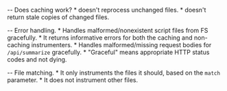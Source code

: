 -- Does caching work?
    * doesn't reprocess unchanged files.
    * doesn't return stale copies of changed files.

-- Error handling.
    * Handles malformed/nonexistent script files from FS gracefully.
    * It returns informative errors for both the caching and non-caching instrumenters.
    * Handles malformed/missing request bodies for `/api/summarize` gracefully.
    * "Graceful" means appropriate HTTP status codes and not dying.

-- File matching.
    * It only instruments the files it should, based on the `match` parameter.
    * It does not instrument other files.
